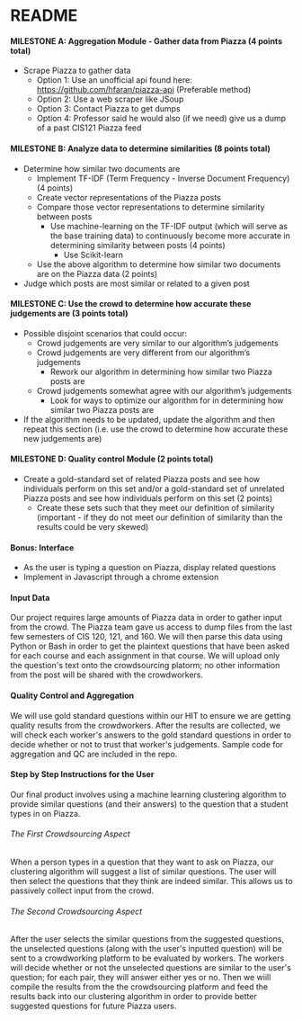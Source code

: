 # README
#### MILESTONE A: Aggregation Module - Gather data from Piazza (4 points total) 
- Scrape Piazza to gather data
  - Option 1: Use an unofficial api found here: https://github.com/hfaran/piazza-api (Preferable method)
  - Option 2: Use a web scraper like JSoup
  - Option 3: Contact Piazza to get dumps
  - Option 4: Professor said he would also (if we need) give us a dump of a past CIS121 Piazza feed

#### MILESTONE B: Analyze data to determine similarities (8 points total)
- Determine how similar two documents are
  - Implement TF-IDF (Term Frequency - Inverse Document Frequency) (4 points)
  - Create vector representations of the Piazza posts
  - Compare those vector representations to determine similarity between posts
    - Use machine-learning on the TF-IDF output (which will serve as the base training data) to continuously become more accurate in determining similarity between posts (4 points)
      - Use Scikit-learn
  - Use the above algorithm to determine how similar two documents are on the Piazza data (2 points)
- Judge which posts are most similar or related to a given post

#### MILESTONE C: Use the crowd to determine how accurate these judgements are (3 points total)
- Possible disjoint scenarios that could occur:
  - Crowd judgements are very similar to our algorithm’s judgements
  - Crowd judgements are very different from our algorithm’s judgements
    - Rework our algorithm in determining how similar two Piazza posts are
  - Crowd judgements somewhat agree with our algorithm’s judgements
    - Look for ways to optimize our algorithm for in determining how similar two Piazza posts are
- If the algorithm needs to be updated, update the algorithm and then repeat this section (i.e. use the crowd to determine how accurate these new judgements are)

#### MILESTONE D: Quality control Module (2 points total)
- Create a gold-standard set of related Piazza posts and see how individuals perform on this set and/or a gold-standard set of unrelated Piazza posts and see how individuals perform on this set (2 points)
  - Create these sets such that they meet our definition of similarity (important - if they do not meet our definition of similarity than the results could be very skewed)

#### Bonus: Interface
- As the user is typing a question on Piazza, display related questions
- Implement in Javascript through a chrome extension

#### Input Data
Our project requires large amounts of Piazza data in order to gather input from the crowd. The Piazza team gave us access to dump files from the last few semesters of CIS 120, 121, and 160. We will then parse this data using Python or Bash in order to get the plaintext questions that have been asked for each course and each assignment in that course. We will upload only the question's text onto the crowdsourcing platorm; no other information from the post will be shared with the crowdworkers.

#### Quality Control and Aggregation
We will use gold standard questions within our HIT to ensure we are getting quality results from the crowdworkers. After the results are collected, we will check each worker's answers to the gold standard questions in order to decide whether or not to trust that worker's judgements. Sample code for aggregation and QC are included in the repo.

#### Step by Step Instructions for the User
Our final product involves using a machine learning clustering algorithm to provide similar questions (and their answers) to the question that a student types in on Piazza.
###### The First Crowdsourcing Aspect
When a person types in a question that they want to ask on Piazza, our clustering algorithm will suggest a list of similar questions. The user will then select the questions that they think are indeed similar. This allows us to passively collect input from the crowd.

###### The Second Crowdsourcing Aspect
After the user selects the similar questions from the suggested questions, the unselected questions (along with the user's inputted question) will be sent to a crowdworking platform to be evaluated by workers. The workers will decide whether or not the unselected questions are similar to the user's question; for each pair, they will answer either yes or no. Then we wiill compile the results from the the crowdsourcing platform and feed the results back into our clustering algorithm in order to provide better suggested questions for future Piazza users.
